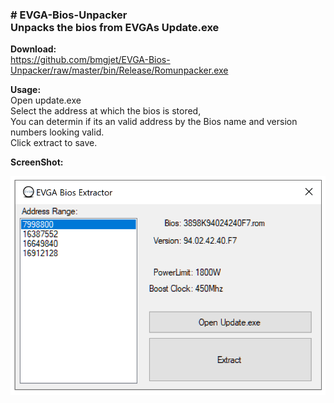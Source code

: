 <h3># EVGA-Bios-Unpacker<br />Unpacks the bios from EVGAs Update.exe</h3>
<p><strong>Download:</strong><br /><a href="https://github.com/bmgjet/EVGA-Bios-Unpacker/raw/master/bin/Release/Romunpacker.exe">https://github.com/bmgjet/EVGA-Bios-Unpacker/raw/master/bin/Release/Romunpacker.exe</a></p>
<p><strong>Usage:</strong> <br />Open update.exe<br />Select the address at which the bios is stored, <br />You can determin if its an valid address by the Bios name and version numbers looking valid.<br />Click extract to save.</p>
<p><strong>ScreenShot:</strong></p>
<p><img src="https://raw.githubusercontent.com/bmgjet/EVGA-Bios-Unpacker/master/screenshotnew.jpg" alt="" /></p>

